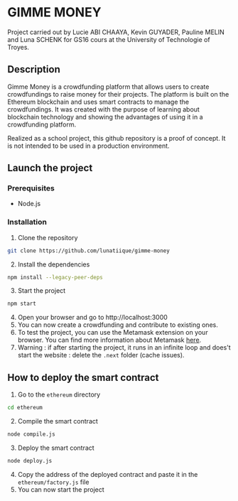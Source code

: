 # GIMME MONEY
Project carried out by Lucie ABI CHAAYA, Kevin GUYADER, Pauline MELIN and Luna SCHENK for GS16 cours at the University of Technologie of Troyes.
## Description
Gimme Money is a crowdfunding platform that allows users to create crowdfundings to raise money for their projects. The platform is built on the Ethereum blockchain and uses smart contracts to manage the crowdfundings. It was created with the purpose of learning about blockchain technology and showing the advantages of using it in a crowdfunding platform.
            
Realized as a school project, this github repository is a proof of concept. It is not intended to be used in a production environment.

## Launch the project

### Prerequisites
- Node.js

### Installation
1. Clone the repository
```bash
git clone https://github.com/lunatiique/gimme-money
```
2. Install the dependencies
```bash
npm install --legacy-peer-deps
```
3. Start the project
```bash
npm start
```
4. Open your browser and go to http://localhost:3000
5. You can now create a crowdfunding and contribute to existing ones.
6. To test the project, you can use the Metamask extension on your browser. You can find more information about Metamask [here](https://metamask.io/).
7. Warning : if after starting the project, it runs in an infinite loop and does't start the website : delete the `.next` folder (cache issues).

## How to deploy the smart contract
1. Go to the `ethereum` directory
```bash
cd ethereum
```
2. Compile the smart contract
```bash
node compile.js
```
3. Deploy the smart contract
```bash
node deploy.js
```
4. Copy the address of the deployed contract and paste it in the `ethereum/factory.js` file
5. You can now start the project
